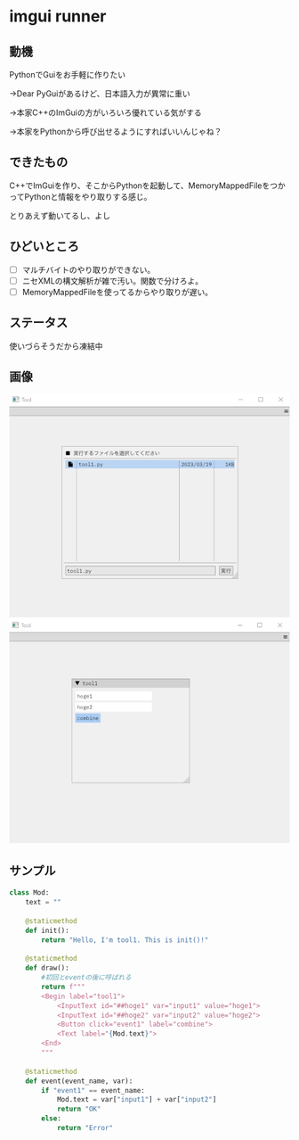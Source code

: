 # imgui runner
## 動機
PythonでGuiをお手軽に作りたい

→Dear PyGuiがあるけど、日本語入力が異常に重い

→本家C++のImGuiの方がいろいろ優れている気がする

→本家をPythonから呼び出せるようにすればいいんじゃね？

## できたもの
C++でImGuiを作り、そこからPythonを起動して、MemoryMappedFileをつかってPythonと情報をやり取りする感じ。

とりあえず動いてるし、よし

## ひどいところ
- [ ] マルチバイトのやり取りができない。
- [ ] ニセXMLの構文解析が雑で汚い。関数で分けろよ。
- [ ] MemoryMappedFileを使ってるからやり取りが遅い。

## ステータス
使いづらそうだから凍結中

## 画像
![001](./png/001.png)
![002](./png/002.png)

## サンプル
```python
class Mod:
    text = ""

    @staticmethod
    def init():
        return "Hello, I'm tool1. This is init()!"

    @staticmethod
    def draw():
        #初回とeventの後に呼ばれる
        return f"""
        <Begin label="tool1">
            <InputText id="##hoge1" var="input1" value="hoge1">
            <InputText id="##hoge2" var="input2" value="hoge2">
            <Button click="event1" label="combine">
            <Text label="{Mod.text}">
        <End>
        """

    @staticmethod
    def event(event_name, var):
        if "event1" == event_name:
            Mod.text = var["input1"] + var["input2"]
            return "OK"
        else:
            return "Error"
```